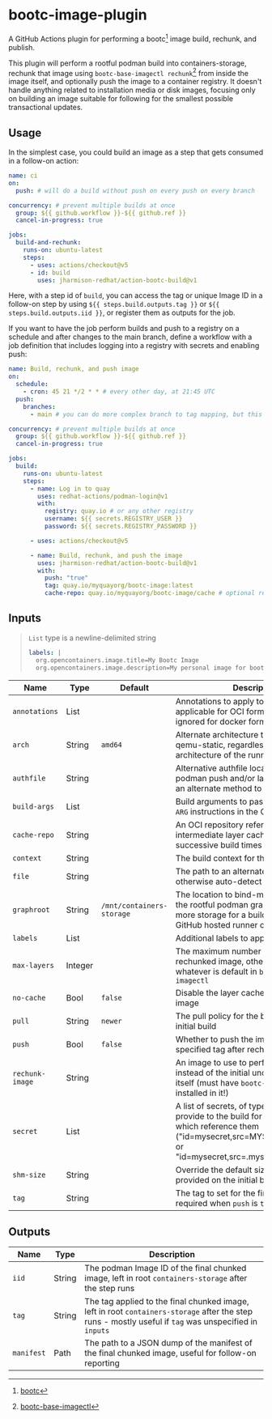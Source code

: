 # bootc-image-plugin

A GitHub Actions plugin for performing a bootc[^1] image build, rechunk, and publish.

This plugin will perform a rootful podman build into containers-storage, rechunk that image using
`bootc-base-imagectl rechunk`[^2] from inside the image itself, and optionally push the image to a container registry.
It doesn't handle anything related to installation media or disk images, focusing only on building an image suitable for
following for the smallest possible transactional updates.

[^1]: [bootc](https://bootc-dev.github.io/bootc/)

[^2]:
    [bootc-base-imagectl](https://docs.fedoraproject.org/en-US/bootc/building-from-scratch/#_optimizing_container_images)

## Usage

In the simplest case, you could build an image as a step that gets consumed in a follow-on action:

```yaml
name: ci
on:
  push: # will do a build without push on every push on every branch

concurrency: # prevent multiple builds at once
  group: ${{ github.workflow }}-${{ github.ref }}
  cancel-in-progress: true

jobs:
  build-and-rechunk:
    runs-on: ubuntu-latest
    steps:
      - uses: actions/checkout@v5
      - id: build
        uses: jharmison-redhat/action-bootc-build@v1
```

Here, with a step id of `build`, you can access the tag or unique Image ID in a follow-on step by using
`${{ steps.build.outputs.tag }}` or `${{ steps.build.outputs.iid }}`, or register them as outputs for the job.

If you want to have the job perform builds and push to a registry on a schedule and after changes to the main branch,
define a workflow with a job definition that includes logging into a registry with secrets and enabling push:

```yaml
name: Build, rechunk, and push image
on:
  schedule:
    - cron: 45 21 */2 * * # every other day, at 21:45 UTC
  push:
    branches:
      - main # you can do more complex branch to tag mapping, but this is the simple case

concurrency: # prevent multiple builds at once
  group: ${{ github.workflow }}-${{ github.ref }}
  cancel-in-progress: true

jobs:
  build:
    runs-on: ubuntu-latest
    steps:
      - name: Log in to quay
        uses: redhat-actions/podman-login@v1
        with:
          registry: quay.io # or any other registry
          username: ${{ secrets.REGISTRY_USER }}
          password: ${{ secrets.REGISTRY_PASSWORD }}

      - uses: actions/checkout@v5

      - name: Build, rechunk, and push the image
        uses: jharmison-redhat/action-bootc-build@v1
        with:
          push: "true"
          tag: quay.io/myquayorg/bootc-image:latest
          cache-repo: quay.io/myquayorg/bootc-image/cache # optional repository reference to store tags for layer cache
```

## Inputs

> `List` type is a newline-delimited string
>
> ```yaml
> labels: |
>   org.opencontainers.image.title=My Bootc Image
>   org.opencontainers.image.description=My personal image for booting my bare metal systems
> ```

| Name            | Type    | Default                   | Description                                                                                                                                                                                |
| --------------- | ------- | ------------------------- | ------------------------------------------------------------------------------------------------------------------------------------------------------------------------------------------ |
| `annotations`   | List    |                           | Annotations to apply to the image, only applicable for OCI format images (silently ignored for docker format)                                                                              |
| `arch`          | String  | `amd64`                   | Alternate architecture to build for using qemu-static, regardless of the architecture of the runner                                                                                        |
| `authfile`      | String  |                           | Alternative authfile location to use for podman push and/or layer cache, if using an alternate method to sign in                                                                           |
| `build-args`    | List    |                           | Build arguments to pass to the build, for `ARG` instructions in the Containerfile                                                                                                          |
| `cache-repo`    | String  |                           | An OCI repository reference to use for intermediate layer cache, shortening successive build times                                                                                         |
| `context`       | String  |                           | The build context for the initial image                                                                                                                                                    |
| `file`          | String  |                           | The path to an alternate Containerfile, otherwise auto-detect with podman                                                                                                                  |
| `graphroot`     | String  | `/mnt/containers-storage` | The location to bind-mount over top of the rootful podman graphroot, to provide more storage for a build in the normal GitHub hosted runner configuration                                  |
| `labels`        | List    |                           | Additional labels to apply during the build                                                                                                                                                |
| `max-layers`    | Integer |                           | The maximum number of layers in the rechunked image, otherwise uses whatever is default in `bootc-base-imagectl`                                                                           |
| `no-cache`      | Bool    | `false`                   | Disable the layer cache when building the image                                                                                                                                            |
| `pull`          | String  | `newer`                   | The pull policy for the base image of the initial build                                                                                                                                    |
| `push`          | Bool    | `false`                   | Whether to push the image to the specified tag after rechunking                                                                                                                            |
| `rechunk-image` | String  |                           | An image to use to perform the rechunk, instead of the initial unchunked image itself (must have `bootc-base-imagectl` installed in it!)                                                   |
| `secret`        | List    |                           | A list of secrets, of type file or env, to provide to the build for `RUN` instructions which reference them ("id=mysecret,src=MYSECRET,type=env" or "id=mysecret,src=.mysecret,type=file") |
| `shm-size`      | String  |                           | Override the default size of `/dev/shm` provided on the initial build                                                                                                                      |
| `tag`           | String  |                           | The tag to set for the final image - required when `push` is `true`                                                                                                                        |

## Outputs

| Name       | Type   | Description                                                                                                                                            |
| ---------- | ------ | ------------------------------------------------------------------------------------------------------------------------------------------------------ |
| `iid`      | String | The podman Image ID of the final chunked image, left in root `containers-storage` after the step runs                                                  |
| `tag`      | String | The tag applied to the final chunked image, left in root `containers-storage` after the step runs - mostly useful if `tag` was unspecified in `inputs` |
| `manifest` | Path   | The path to a JSON dump of the manifest of the final chunked image, useful for follow-on reporting                                                     |
